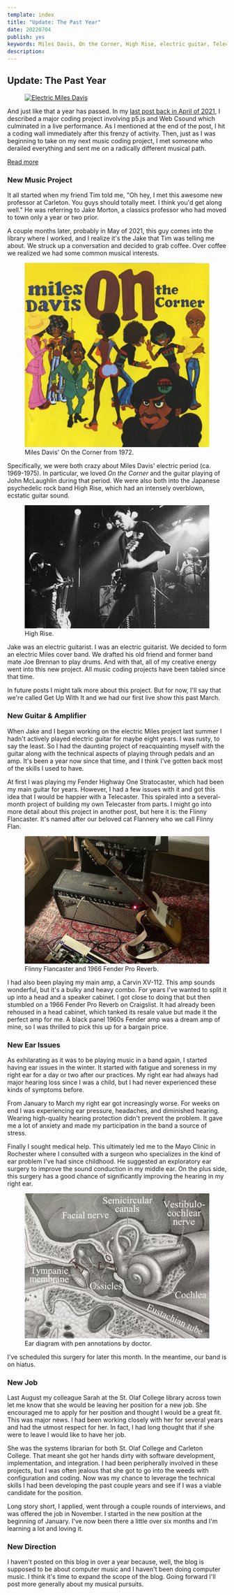 ```yaml
---
template: index
title: "Update: The Past Year"
date: 20220704
publish: yes
keywords: Miles Davis, On the Corner, High Rise, electric guitar, Telecaster, Fender Pro Reverb, St. Olaf College, library, ear surgery
description:
---
```

## Update: The Past Year

<figure><a href="/blog/update-the-past-year"><img src="../images/electric_davis.png" alt="Electric Miles Davis"/></a>
</figure>

And just like that a year has passed. In my [last post back in April of 2021](/blog/project-looper), I described a major coding project involving p5.js and Web Csound which culminated in a live performance. As I mentioned at the end of the post, I hit a coding wall immediately after this frenzy of activity. Then, just as I was beginning to take on my next music coding project, I met someone who derailed everything and sent me on a radically different musical path.

<a class="readmore" href="">Read more</a>

### New Music Project

It all started when my friend Tim told me, "Oh hey, I met this awesome new professor at Carleton. You guys should totally meet. I think you'd get along well." He was referring to Jake Morton, a classics professor who had moved to town only a year or two prior.

A couple months later, probably in May of 2021, this guy comes into the library where I worked, and I realize it's the Jake that Tim was telling me about. We struck up a conversation and decided to grab coffee. Over coffee we realized we had some common musical interests.

<figure><img src="/images/davis_on_the_corner.jpg" alt="Album cover of Miles Davis' On the Corner"/>
<figcaption>Miles Davis' On the Corner from 1972.</figcaption>
</figure>

Specifically, we were both crazy about Miles Davis' electric period (ca. 1969-1975). In particular, we loved _On the Corner_ and the guitar playing of John McLaughlin during that period. We were also both into the Japanese psychedelic rock band High Rise, which had an intensely overblown, ecstatic guitar sound.

<figure><img src="/images/high_rise.jpg" alt="High Rise"/>
<figcaption>High Rise.</figcaption>
</figure>

Jake was an electric guitarist. I was an electric guitarist. We decided to form an electric Miles cover band. We drafted his old friend and former band mate Joe Brennan to play drums. And with that, all of my creative energy went into this new project. All music coding projects have been tabled since that time.

In future posts I might talk more about this project. But for now, I'll say that we're called Get Up With It and we had our first live show this past March.

### New Guitar & Amplifier

When Jake and I began working on the electric Miles project last summer I hadn't actively played electric guitar for maybe eight years. I was rusty, to say the least. So I had the daunting project of reacquainting myself with the guitar along with the technical aspects of playing through pedals and an amp. It's been a year now since that time, and I think I've gotten back most of the skills I used to have.

At first I was playing my Fender Highway One Stratocaster, which had been my main guitar for years. However, I had a few issues with it and got this idea that I would be happier with a Telecaster. This spiraled into a several-month project of building my own Telecaster from parts. I might go into more detail about this project in another post, but here it is: the Flinny Flancaster. It's named after our beloved cat Flannery who we call Flinny Flan.

<figure><img src="/images/flancaster_pro_reverb.jpg" alt="Flinny Flancaster and Fender Pro Reverb"/>
<figcaption>Flinny Flancaster and 1966 Fender Pro Reverb.</figcaption>
</figure>

I had also been playing my main amp, a Carvin XV-112. This amp sounds wonderful, but it's a bulky and heavy combo. For years I've wanted to split it up into a head and a speaker cabinet. I got close to doing that but then stumbled on a 1966 Fender Pro Reverb on Craigslist. It had already been rehoused in a head cabinet, which tanked its resale value but made it the perfect amp for me. A black panel 1960s Fender amp was a dream amp of mine, so I was thrilled to pick this up for a bargain price.

### New Ear Issues

As exhilarating as it was to be playing music in a band again, I started having ear issues in the winter. It started with fatigue and soreness in my right ear for a day or two after our practices. My right ear had always had major hearing loss since I was a child, but I had never experienced these kinds of symptoms before.

From January to March my right ear got increasingly worse. For weeks on end I was experiencing ear pressure, headaches, and diminished hearing. Wearing high-quality hearing protection didn't prevent the problem. It gave me a lot of anxiety and made my participation in the band a source of stress.

Finally I sought medical help. This ultimately led me to the Mayo Clinic in Rochester where I consulted with a surgeon who specializes in the kind of ear problem I've had since childhood. He suggested an exploratory ear surgery to improve the sound conduction in my middle ear. On the plus side, this surgery has a good chance of significantly improving the hearing in my right ear.

<figure><img src="/images/ear_diagram.jpg" alt="Ear diagram"/>
<figcaption>Ear diagram with pen annotations by doctor.</figcaption>
</figure>

I've scheduled this surgery for later this month. In the meantime, our band is on hiatus.

### New Job

Last August my colleague Sarah at the St. Olaf College library across town let me know that she would be leaving her position for a new job. She encouraged me to apply for her position and thought I would be a great fit. This was major news. I had been working closely with her for several years and had the utmost respect for her. In fact, I had long thought that if she were to leave I would like to have her job.

She was the systems librarian for both St. Olaf College and Carleton College. That meant she got her hands dirty with software development, implementation, and integration. I had been peripherally involved in these projects, but I was often jealous that she got to go into the weeds with configuration and coding. Now was my chance to leverage the technical skills I had been developing the past couple years and see if I was a viable candidate for the position.

Long story short, I applied, went through a couple rounds of interviews, and was offered the job in November. I started in the new position at the beginning of January. I've now been there a little over six months and I'm learning a lot and loving it.

### New Direction

I haven't posted on this blog in over a year because, well, the blog is supposed to be about computer music and I haven't been doing computer music. I think it's time to expand the scope of the blog. Going forward I'll post more generally about my musical pursuits.